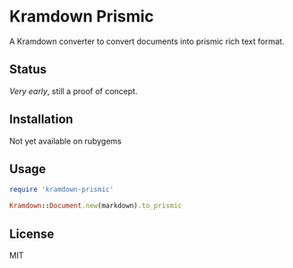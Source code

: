 # Kramdown Prismic

A Kramdown converter to convert documents into prismic rich text format.

## Status

*Very early*, still a proof of concept.

## Installation

Not yet available on rubygems

## Usage

```ruby
require 'kramdown-prismic'

Kramdown::Document.new(markdown).to_prismic
```

## License

MIT
